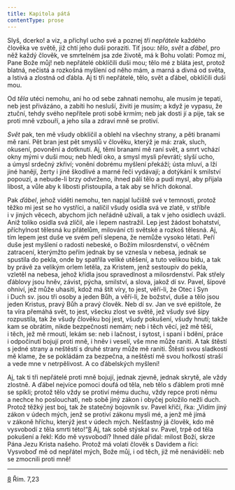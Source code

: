 ```yaml
---
title: Kapitola pátá
contentType: prose
---
```


Slyš, dcerko! a viz, a přichyl ucho své a poznej _tři nepřátele_ každého člověka ve světě, již chtí jeho duši poraziti. Tiť jsou: _tělo_, _svět_ a _ďábel_, pro něž každý člověk, ve smrtelném jsa zde životě, má k Bohu volati: Pomoz mi, Pane Bože můj! neb nepřátelé obklíčili duši mou; tělo mé z bláta jest, protož blatná, nečistá a rozkošná myšlení od něho mám, a marná a divná od světa, a lstivá a zlostná od ďábla. Aj ti tři nepřátelé, tělo, svět a ďábel, obklíčili duši mou.

Od _těla_ utéci nemohu, ani ho od sebe zahnati nemohu, ale musím je tepati, neb jest přivázáno, a zabíti ho nesluší, živiti je musím; a když je vypasu, že ztuční, tehdy svého nepřítele proti sobě krmím; neb jak dosti jí a pije, tak se proti mně vzbouří, a jeho síla a zdraví mně se protiví.

_Svět_ pak, ten mě všudy obklíčil a oblehl na všechny strany, a pěti branami mě raní. Pět bran jest pět smyslů v člověku, kterýž je má: zrak, sluch, okusení, povonění a dotknutí. Aj, těmi branami mě raní svět, a smrt vchází okny mými v duši mou; neb hledí oko, a smysl mysli převrátí; slyší ucho, a úmysl srdečný zkřiví; vonění dobrému myšlení překáží; ústa mluví, a lží jiné hanějí, žerty i jiné škodlivé a marné řeči vydávají; a dotýkání k smilství popouzí, a nebude-li brzy odvrženo, ihned pálí tělo a pudí mysl, aby přijala libost, a vůle aby k libosti přistoupila, a tak aby se hřích dokonal.

Pak _ďábel_, jehož viděti nemohu, ten napjal lučiště své v temnosti, protož těžko mi jest se ho vystříci, a nalíčil všudy osidla svá ve zlatě, v stříbře i v jiných věcech, abychom jich neřádně užívali, a tak v jeho osidlech uvázli. Aniž toliko osidla svá zlíčil, ale i lepem nastražil. Lep jest žádost bohatství, příchylnost tělesná ku přátelům, milování cti světské a rozkoš tělesná. Aj, tím lepem jest duše ve svém peří slepena, že nemůže vysoko létati. Peří duše jest myšlení o radosti nebeské, o Božím milosrdenství, o věčném zatracení, kterýmžto peřím jednak by se vznesla v nebesa, jednak se spustila do pekla, onde by spatřila veliké utěšení, a tuto velikou bídu, a tak by právě za velikým orlem letěla, za Kristem, jenž sestoupiv do pekla, vzletěl na nebesa, jehož křídla jsou spravedlnost a milosrdenství. Pak střely ďáblovy jsou hněv, závist, pýcha, smilství, a slova, jakož dí sv. Pavel, šípové ohniví, jež může uhasiti, kdož má štít víry, to jest, věří-li, že Otec i Syn i Duch sv. jsou tři osoby a jeden Bůh, a věří-li, že božství, duše a tělo jsou jeden Kristus, pravý Bůh a pravý člověk. Neb dí sv. Jan ve své epištole, že ta víra přemáhá svět, to jest, všecku zlost ve světě, jež všudy své šípy rozpustila, tak že všudy člověku boj jest, všudy pokušení, všudy hnutí; takže kam se obrátím, nikde bezpečnosti nemám; neb i těch věcí, jež mě těší, i těch, jež mě rmoutí, lekám se: neb i lačnost, i sytost, i spaní i bdění, práce i odpočinutí bojují proti mně, i hněv i veselí, vše mne může raniti. A tak štěstí s jedné strany a neštěstí s druhé strany může mě raniti. Štěstí svou sladkostí mě klame, že se pokládám za bezpečna, a neštěstí mě svou hořkostí straší a vede mne v netrpělivost. A co ďábelských myšlení!

Aj, tak ti tři nepřátelé proti mně bojují, jednak zjevně, jednak skrytě, ale vždy zlostně. A ďábel nejvíce pomoci doufá od těla, neb tělo s ďáblem proti mně se spikli; protož tělo vždy se protiví mému duchu, vždy repce proti němu a nechce ho poslouchati, neb sobě jiný zákon i obyčej položilo nežli duch. Protož těžký jest boj, tak že statečný bojovník sv. Pavel křičí, řka: „Vidím jiný zákon v údech mých, jenž se protiví zákonu mysli mé, a jenž mě jímá v zákoně hříchu, kterýž jest v údech mých. Nešťastný já člověk, kdo mě vysvobodí z těla smrti této!“[8](./resources/undefined) Aj, tak sobě stýskal sv. Pavel, trpě od těla pokušení a řekl: Kdo mě vysvobodí? Ihned dále přidal: milost Boží, skrze Pána Jezu Krista našeho. Protož má volati člověk s Davidem a říci: Vysvoboď mě od nepřátel mých, Bože můj, i od těch, již mě nenáviděli: neb se zmocnili proti mně!

* * *

[8](./resources/undefined) Řím. 7,23
